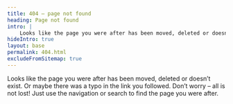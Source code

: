 ```yaml
---
title: 404 – page not found
heading: Page not found
intro: |
    Looks like the page you were after has been moved, deleted or doesn’t exist.
hideIntro: true
layout: base
permalink: 404.html
excludeFromSitemap: true
---
```


Looks like the page you were after has been moved, deleted or doesn’t exist. Or maybe there was a typo in the link you followed. Don’t worry – all is not lost! Just use the navigation or search to find the page you were after.
